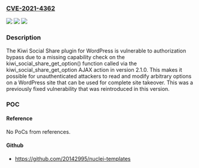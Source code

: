### [CVE-2021-4362](https://cve.mitre.org/cgi-bin/cvename.cgi?name=CVE-2021-4362)
![](https://img.shields.io/static/v1?label=Product&message=Social%20Sharing%20Plugin%20%E2%80%93%20Kiwi&color=blue)
![](https://img.shields.io/static/v1?label=Version&message=2.1.0%3C%3D%202.1.2%20&color=brighgreen)
![](https://img.shields.io/static/v1?label=Vulnerability&message=CWE-862%20Missing%20Authorization&color=brighgreen)

### Description

The Kiwi Social Share plugin for WordPress is vulnerable to authorization bypass due to a missing capability check on the kiwi_social_share_get_option() function called via the kiwi_social_share_get_option AJAX action in version 2.1.0. This makes it possible for unauthenticated attackers to read and modify arbitrary options on a WordPress site that can be used for complete site takeover. This was a previously fixed vulnerability that was reintroduced in this version.

### POC

#### Reference
No PoCs from references.

#### Github
- https://github.com/20142995/nuclei-templates

